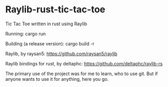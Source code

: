 # Raylib-rust-tic-tac-toe
Tic Tac Toe written in rust using Raylib

Running:
cargo run

Building (a release version):
cargo build -r

Raylib, by raysan5: https://github.com/raysan5/raylib

Raylib bindings for rust, by deltaphc: https://github.com/deltaphc/raylib-rs

The primary use of the project was for me to learn, who to use git.
But if anyone wants to use it for anything, here you go.
